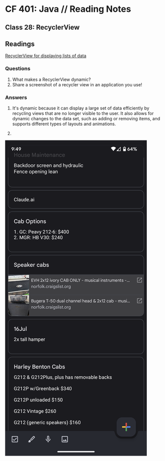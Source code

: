 # CF 401: Java // Reading Notes

## Class 28: RecyclerView

## Readings

[RecyclerView for displaying lists of data](https://developer.android.com/guide/topics/ui/layout/recyclerview#java)

### Questions

1. What makes a RecyclerView dynamic?
2. Share a screenshot of a recycler view in an application you use!

### Answers

1. It's dynamic because it can display a large set of data efficiently by recycling views that are no longer visible to the user. It also allows for 
dynamic changes to the data set, such as adding or removing items, and supports different types of layouts and animations.

2. 
![RecyclerView](../recyclerView.png)
